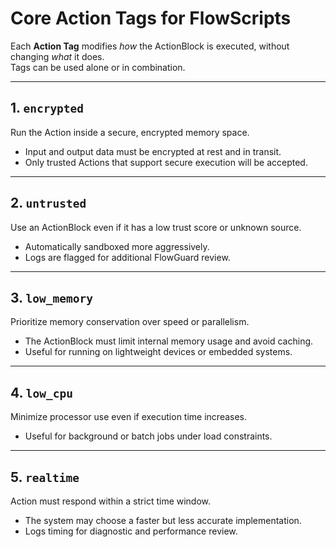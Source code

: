 # Core Action Tags for FlowScripts

Each **Action Tag** modifies *how* the ActionBlock is executed, without changing *what* it does.  
Tags can be used alone or in combination.

---

## 1. `encrypted`
Run the Action inside a secure, encrypted memory space.

- Input and output data must be encrypted at rest and in transit.  
- Only trusted Actions that support secure execution will be accepted.  

---

## 2. `untrusted`
Use an ActionBlock even if it has a low trust score or unknown source.

- Automatically sandboxed more aggressively.  
- Logs are flagged for additional FlowGuard review.  

---

## 3. `low_memory`
Prioritize memory conservation over speed or parallelism.

- The ActionBlock must limit internal memory usage and avoid caching.  
- Useful for running on lightweight devices or embedded systems.  

---

## 4. `low_cpu`
Minimize processor use even if execution time increases.

- Useful for background or batch jobs under load constraints.  

---

## 5. `realtime`
Action must respond within a strict time window.

- The system may choose a faster but less accurate implementation.  
- Logs timing for diagnostic and performance review.
